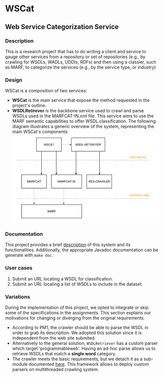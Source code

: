 WSCat
========

Web Service Categorization Service
--------

### Description
This is a research project that has to do writing a client and service to gauge other services from a repository or set of repositories (e.g., by crawling for WSDLs, WADLs, UDDIs, RDFs) and then using a classier, such as MARF, to categorize the services (e.g., by the service type, or industry)

### Design
WSCat is a composition of two services:
 * **WSCat** is the main service that expose the method requested in the project's outline.
 * **WSDLRetirever** is the backbone service used to crawl and parse WSDLs used in the MARFCAT-IN.xml file.
This service aims to use the MARF semantic capabilities to offer WSDL classification. The following diagram illustrates a generic overview of the system, representing the main WSCat's components:
![System Diagram](doc/system_diagram.png)

### Documentation
This project provides a brief [description](README.md) of this system and its functionalities. Additionally, the appropriate Javadoc documentation can be generate with `make doc`.

### User cases
 1. Submit an URL locating a WSDL for classification.
 2. Submit an URL locating a list of WSDLs to include in the dataset.

### Variations
During the implementation of this project, we opted to integrate or skip some of the specifications in the assignments. This section explains our motivations for changing or diverging from the original requirements.

 * According to PM1, the crawler should be able to parse the WSDL in order to grab its description. We adopted this solution since it is independent from the web site submited.
 * Alternatively to the general solution, `WSDLRetriever` has a custom parser which target 'programmableweb'. Having an ad-hoc parse allows us to retrieve WSDLs that match a **single word** category.
 * The crawler meets the basic requirements, but we detach it as a sub-module documented [here](https://github.com/shake0/RexCrawler). This framework allows to deploy custom parsers on multithreaded crawling system.
